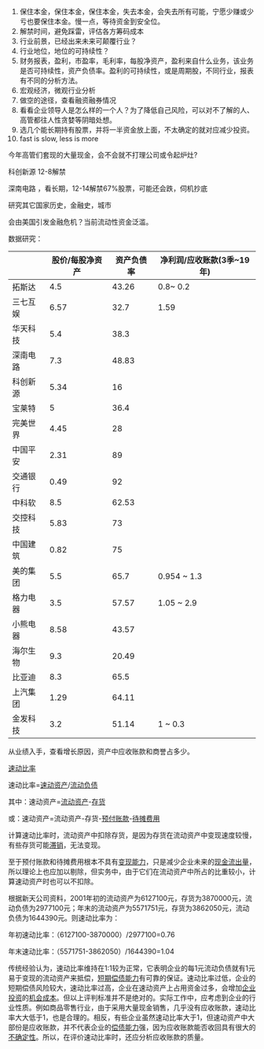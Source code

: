1. 保住本金，保住本金，保住本金，失去本金，会失去所有可能，宁愿少赚或少亏也要保住本金。慢一点，等待资金到安全位。
2. 解禁时间，避免踩雷，评估各方筹码成本
3. 行业前景，已经出来未来可颠覆行业？
4. 行业地位，地位的可持续性？
5. 财务报表，盈利，市盈率，毛利率，每股净资产，盈利来自什么业务，该业务是否可持续性，资产负债率。盈利的可持续性，或是周期股，不同行业，报表有不同的分析方法。
6. 宏观经济，微观行业分析
7. 做空的途径，查看融资融券情况
8. 看看企业领导人是怎么样的一个人？为了降低自己风险，可以对不了解的人、高管都往人性贪婪等阴暗处想。
9. 选几个能长期持有股票，并将一半资金放上面，不太确定的就对应减少投资。
10. fast is slow, less is more



今年高管们套现的大量现金，会不会就不打理公司或令起炉灶?

科创新源 12-8解禁

深南电路 ，看长期，12-14解禁67%股票，可能还会跌，伺机抄底



研究其它国家历史，金融史，城市

会由美国引发金融危机？当前流动性资金泛滥。



数据研究：

|          | 股价/每股净资产 | 资产负债率 | 净利润/应收账款(3季~19年) |
| -------- | --------------- | ---------- | ------------------------- |
| 拓斯达   | 4.5             | 43.26      | 0.8~ 0.2                  |
| 三七互娱 | 6.57            | 32.7       | 1.59                      |
| 华天科技 | 5.4             | 38.3       |                           |
| 深南电路 | 7.3             | 48.83      |                           |
| 科创新源 | 5.34            | 16         |                           |
| 宝莱特   | 5               | 36.4       |                           |
| 完美世界 | 4.45            | 28         |                           |
| 中国平安 | 2.31            | 89         |                           |
| 交通银行 | 0.49            | 92         |                           |
| 中科软   | 8.5             | 62.53      |                           |
| 交控科技 | 5.83            | 73         |                           |
| 中国建筑 | 0.82            | 75         |                           |
| 美的集团 | 5.5             | 65.7       | 0.954  ~ 1.3              |
| 格力电器 | 3.5             | 57.57      | 1.05  ~  2.9              |
| 小熊电器 | 8.58            | 43.57      |                           |
| 海尔生物 | 9.3             | 20.49      |                           |
| 比亚迪   | 8.3             | 65.5       |                           |
| 上汽集团 | 1.29            | 64.11      |                           |
| 金发科技 | 3.2             | 51.14      | 1 ~ 0.3                   |

从业绩入手，查看增长原因，资产中应收账款和商誉占多少。





[速动比率](https://baike.baidu.com/item/%E9%80%9F%E5%8A%A8%E6%AF%94%E7%8E%87)

速动比率=[速动资产](https://baike.baidu.com/item/速动资产)/[流动负债](https://baike.baidu.com/item/流动负债)

其中：速动资产=[流动资产](https://baike.baidu.com/item/流动资产)-[存货](https://baike.baidu.com/item/存货)

或：速动资产=流动资产-存货-[预付账款](https://baike.baidu.com/item/预付账款)-[待摊费用](https://baike.baidu.com/item/待摊费用)

计算速动比率时，流动资产中扣除存货，是因为存货在流动资产中变现速度较慢，有些存货可能[滞销](https://baike.baidu.com/item/滞销)，无法变现。

至于预付账款和待摊费用根本不具有[变现能力](https://baike.baidu.com/item/变现能力)，只是减少企业未来的[现金流出量](https://baike.baidu.com/item/现金流出量)，所以理论上也应加以剔除，但实务中，由于它们在流动资产中所占的比重较小，计算速动资产时也可以不扣除。

根据新天公司资料，2001年初的流动资产为6127100元，存货为3870000元，流动负债为2977100元；年末的流动资产为5571751元，存货为3862050元，流动负债为1644390元。则速动比率为：

年初速动比率：（6127100-3870000）/2977100=0.76

年末速动比率：（5571751-3862050）/1644390=1.04

传统经验认为，速动比率维持在1:1较为正常，它表明企业的每1元流动负债就有1元易于变现的流动资产来抵偿，[短期偿债能力](https://baike.baidu.com/item/短期偿债能力)有可靠的保证。速动比率过低，企业的短期偿债风险较大，速动比率过高，企业在速动资产上占用资金过多，会增加[企业投资](https://baike.baidu.com/item/企业投资)的[机会成本](https://baike.baidu.com/item/机会成本)。但以上评判标准并不是绝对的。实际工作中，应考虑到企业的行业性质。例如商品零售行业，由于采用大量现金销售，几乎没有应收账款，速动比率大大低于1，也是合理的。相反，有些企业虽然速动比率大于1，但速动资产中大部份是应收账款，并不代表企业的[偿债能力](https://baike.baidu.com/item/偿债能力)强，因为应收账款能否收回具有很大的[不确定性](https://baike.baidu.com/item/不确定性)。所以，在评价速动比率时，还应分析应收账款的质量。

